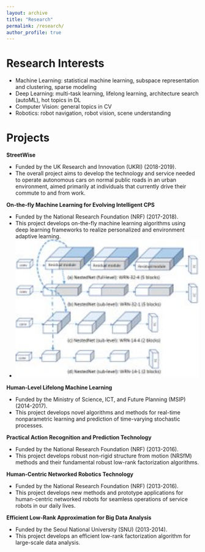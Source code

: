 ```yaml
---
layout: archive
title: "Research"
permalink: /research/
author_profile: true
---
```

Research Interests
=====
* Machine Learning: statistical machine learning, subspace representation and clustering, sparse modeling
* Deep Learning: multi-task learning, lifelong learning, architecture search (autoML), hot topics in DL
* Computer Vision: general topics in CV
* Robotics: robot navigation, robot vision, scene understanding

Projects
=====
**StreetWise**
  * Funded by the UK Research and Innovation (UKRI) (2018-2019).
  * The overall project aims to develop the technology and service needed to operate
  autonomous cars on normal public roads in an urban environment, aimed primarily
  at individuals that currently drive their commute to and from work.
  
**On-the-fly Machine Learning for Evolving Intelligent CPS**
  * Funded by the National Research Foundation (NRF) (2017-2018).
  * This project develops on-the-fly machine learning algorithms using deep learning
  frameworks to realize personalized and environment adaptive learning.
  * <img src='/images/otf.jpeg' width="600">

**Human-Level Lifelong Machine Learning** 
  * Funded by the Ministry of Science, ICT, and Future Planning (MSIP) (2014-2017).
  * This project develops novel algorithms and methods for real-time nonparametric
  learning and prediction of time-varying stochastic processes.
 
**Practical Action Recognition and Prediction Technology** 
  * Funded by the National Research Foundation (NRF) (2013-2016).
  * This project develops robust non-rigid structure from motion (NRSfM) methods and
  their fundamental robust low-rank factorization algorithms.
 
**Human-Centric Networked Robotics Technology** 
  * Funded by the National Research Foundation (NRF) (2013-2016).
  * This project develops new methods and prototype applications for human-centric
  networked robots for seamless operations of service robots in our daily lives.
 
**Efficient Low-Rank Approximation for Big Data Analysis** 
  * Funded by the Seoul National University (SNU) (2013-2014).
  * This project develops an efficient low-rank factorization algorithm for large-scale
  data analysis.
  


